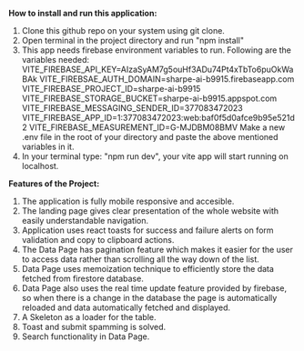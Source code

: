 **How to install and run this application:**
1. Clone this github repo on your system using git clone.
2. Open terminal in the project directory and run "npm install"
3. This app needs firebase environment variables to run. Following are the variables needed:
VITE_FIREBASE_API_KEY=AIzaSyAM7g5ouHf3ADu74Pt4xTbTo6puOkWaBAk
VITE_FIREBSAE_AUTH_DOMAIN=sharpe-ai-b9915.firebaseapp.com
VITE_FIREBASE_PROJECT_ID=sharpe-ai-b9915
VITE_FIREBASE_STORAGE_BUCKET=sharpe-ai-b9915.appspot.com
VITE_FIREBASE_MESSAGING_SENDER_ID=377083472023
VITE_FIREBASE_APP_ID=1:377083472023:web:baf0f5d0afce9b95e521d2
VITE_FIREBASE_MEASUREMENT_ID=G-MJDBM08BMV
Make a new .env file in the root of your directory and paste the above mentioned variables in it.
4. In your terminal type: "npm run dev", your vite app will start running on localhost.

**Features of the Project:**
1. The application is fully mobile responsive and accesible.
2. The landing page gives clear presentation of the whole website with easily understandable navigation.
3. Application uses react toasts for success and failure alerts on form validation and copy to clipboard actions.
4. The Data Page has pagination feature which makes it easier for the user to access data rather than scrolling all the way down of the list.
5. Data Page uses memoization technique to efficiently store the data fetched from firestore database.
6. Data Page also uses the real time update feature provided by firebase, so when there is a change in the database the page is automatically reloaded and data automatically fetched and displayed.
7. A Skeleton as a loader for the table.
8. Toast and submit spamming is solved.
9. Search functionality in Data Page.
